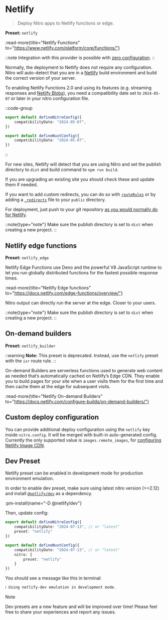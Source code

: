 # Netlify

> Deploy Nitro apps to Netlify functions or edge.

**Preset:** `netlify`

:read-more{title="Netlify Functions" to="https://www.netlify.com/platform/core/functions/"}

::note
Integration with this provider is possible with [zero configuration](/deploy/#zero-config-providers).
::

Normally, the deployment to Netlify does not require any configuration.
Nitro will auto-detect that you are in a [Netlify](https://www.netlify.com) build environment and build the correct version of your server.

To enabling Netlify Functions 2.0 and using its features (e.g. streaming responses and [Netlify Blobs](https://docs.netlify.com/blobs/overview/)), you need a compatibility date set to `2024-05-07` or later in your nitro configuration file.

::code-group

```ts [nitro.config.ts]
export default defineNitroConfig({
    compatibilityDate: "2024-05-07",
})
```

```ts [nuxt.config.ts]
export default defineNuxtConfig({
    compatibilityDate: "2024-05-07",
})
```

::

For new sites, Netlify will detect that you are using Nitro and set the publish directory to `dist` and build command to `npm run build`.

If you are upgrading an existing site you should check these and update them if needed.

If you want to add custom redirects, you can do so with [`routeRules`](/config#routerules) or by adding a [`_redirects`](https://docs.netlify.com/routing/redirects/#syntax-for-the-redirects-file) file to your `public` directory.

For deployment, just push to your git repository [as you would normally do for Netlify](https://docs.netlify.com/configure-builds/get-started/).

::note{type="note"}
Make sure the publish directory is set to `dist` when creating a new project.
::

## Netlify edge functions

**Preset:** `netlify_edge`

Netlify Edge Functions use Deno and the powerful V8 JavaScript runtime to let you run globally distributed functions for the fastest possible response times.

:read-more{title="Netlify Edge functions" to="https://docs.netlify.com/edge-functions/overview/"}

Nitro output can directly run the server at the edge. Closer to your users.

::note{type="note"}
Make sure the publish directory is set to `dist` when creating a new project.
::

## On-demand builders

**Preset:** `netlify_builder`

::warning
**Note:** This preset is deprecated. Instead, use the `netlify` preset with the `isr` route rule.
::

On-demand Builders are serverless functions used to generate web content as needed that’s automatically cached on Netlify’s Edge CDN. They enable you to build pages for your site when a user visits them for the first time and then cache them at the edge for subsequent visits.

:read-more{title="Netlify On-demand Builders" to="https://docs.netlify.com/configure-builds/on-demand-builders/"}

## Custom deploy configuration

You can provide additional deploy configuration using the `netlify` key inside `nitro.config`. It will be merged with built-in auto-generated config. Currently the only supported value is `images.remote_images`, for [configuring Netlify Image CDN](https://docs.netlify.com/image-cdn/create-integration/).

## Dev Preset

Netlify preset can be enabled in development mode for production environment emulation.

In order to enable dev preset, make sure using latest nitro version (>=2.12) and install [`@netlify/dev`](https://npmjs.com/package/@netlify/dev) as a dependency.

:pm-install{name="-D @netlify/dev"}

Then, update config:

```ts [nitro.config.ts]
export default defineNitroConfig({
    compatibilityDate: "2024-07-13", // or "latest"
    preset: "netlify"
})
```

```ts [nuxt.config.ts]
export default defineNuxtConfig({
    compatibilityDate: "2024-07-13", // or "latest"
    nitro: {
        preset: "netlify"
    }
})
```

You should see a message like this in terminal:

```sh
ℹ Using netlify-dev emulation in development mode.
```

> [!NOTE]
> Dev presets are a new feature and will be improved over time! Please feel free to share your experiences and report any issues.
